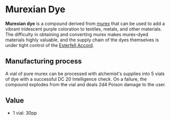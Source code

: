 # Murexian Dye

**Murexian dye** is a compound derived from [murex](index.md) that can be used to add a vibrant iridescent purple coloration to textiles, metals, and other materials. The difficulty in obtaining and converting murex makes murex-dyed materials highly valuable, and the supply chain of the dyes themselves is under tight control of the [Esterfell Accord](../../ch-2-people-of-mote/societies/esterfell-accord/).

## Manufacturing process

A vial of pure murex can be processed with alchemist's supplies into 5 vials of dye with a successful DC 20 Intelligence check. On a failure, the compound explodes from the vial and deals 2d4 Poison damage to the user.

## Value

- 1 vial: 30pp
